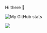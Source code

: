 Hi there 👋

![My GitHub stats](https://github-readme-stats.vercel.app/api?username=stephen3m&show_icons=true&theme=radical)

<img src="https://github-readme-stats.vercel.app/api/wakatime?username=stephen3m&theme=radical&layout=compact">
<!--
**stephen3m/stephen3m** is a ✨ _special_ ✨ repository because its `README.md` (this file) appears on your GitHub profile.

Here are some ideas to get you started:

- 🔭 I’m currently working on ...
- 🌱 I’m currently learning ...
- 👯 I’m looking to collaborate on ...
- 🤔 I’m looking for help with ...
- 💬 Ask me about ...
- 📫 How to reach me: ...
- 😄 Pronouns: ...
- ⚡ Fun fact: ...
-->
